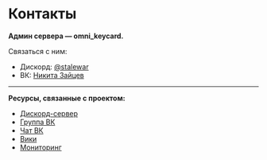 # Контакты

**Админ сервера — omni_keycard.**

Связаться с ним:
- Дискорд: [@stalewar](https://discordapp.com/users/678216429178322968)
- ВК: [Никита Зайцев](https://vk.com/uyewio)

---

**Ресурсы, связанные c проектом:**

- [Дискорд-сервер](https://discord.com/invite/MPfPsXabjK)
- [Группа ВК](https://vk.com/roleplay_vanilla)
- [Чат ВК](https://vk.me/join/AJQ1d2BdBSF3h0_zm5BGqfQQ)
- [Вики](https://cmcraft.fandom.com/ru/wiki/CMCraft_Вики)
- <a href = "<%- locals.minecraft.hotmc %>">Мониторинг</a>
